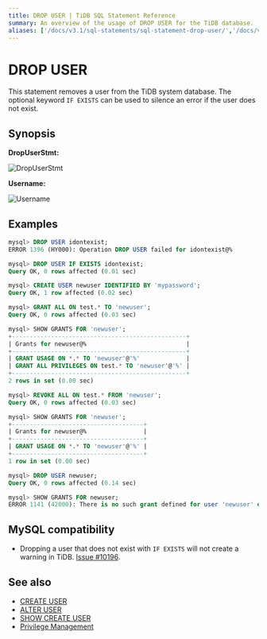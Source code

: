 ```yaml
---
title: DROP USER | TiDB SQL Statement Reference
summary: An overview of the usage of DROP USER for the TiDB database.
aliases: ['/docs/v3.1/sql-statements/sql-statement-drop-user/','/docs/v3.1/reference/sql/statements/drop-user/']
---
```


# DROP USER

This statement removes a user from the TiDB system database. The optional keyword `IF EXISTS` can be used to silence an error if the user does not exist.

## Synopsis

**DropUserStmt:**

![DropUserStmt](https://download.pingcap.com/images/docs/sqlgram/DropUserStmt.png)

**Username:**

![Username](https://download.pingcap.com/images/docs/sqlgram/Username.png)

## Examples

```sql
mysql> DROP USER idontexist;
ERROR 1396 (HY000): Operation DROP USER failed for idontexist@%

mysql> DROP USER IF EXISTS idontexist;
Query OK, 0 rows affected (0.01 sec)

mysql> CREATE USER newuser IDENTIFIED BY 'mypassword';
Query OK, 1 row affected (0.02 sec)

mysql> GRANT ALL ON test.* TO 'newuser';
Query OK, 0 rows affected (0.03 sec)

mysql> SHOW GRANTS FOR 'newuser';
+-------------------------------------------------+
| Grants for newuser@%                            |
+-------------------------------------------------+
| GRANT USAGE ON *.* TO 'newuser'@'%'             |
| GRANT ALL PRIVILEGES ON test.* TO 'newuser'@'%' |
+-------------------------------------------------+
2 rows in set (0.00 sec)

mysql> REVOKE ALL ON test.* FROM 'newuser';
Query OK, 0 rows affected (0.03 sec)

mysql> SHOW GRANTS FOR 'newuser';
+-------------------------------------+
| Grants for newuser@%                |
+-------------------------------------+
| GRANT USAGE ON *.* TO 'newuser'@'%' |
+-------------------------------------+
1 row in set (0.00 sec)

mysql> DROP USER newuser;
Query OK, 0 rows affected (0.14 sec)

mysql> SHOW GRANTS FOR newuser;
ERROR 1141 (42000): There is no such grant defined for user 'newuser' on host '%'
```

## MySQL compatibility

* Dropping a user that does not exist with `IF EXISTS` will not create a warning in TiDB. [Issue #10196](https://github.com/pingcap/tidb/issues/10196).

## See also

* [CREATE USER](/sql-statements/sql-statement-create-user.md)
* [ALTER USER](/sql-statements/sql-statement-alter-user.md)
* [SHOW CREATE USER](/sql-statements/sql-statement-show-create-user.md)
* [Privilege Management](/privilege-management.md)
